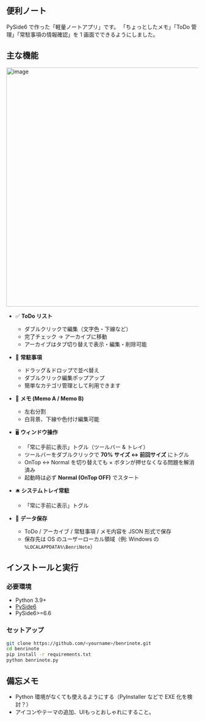 ## 便利ノート

PySide6 で作った「軽量ノートアプリ」です。   「ちょっとしたメモ」「ToDo 管理」「常駐事項の情報確認」を 1 画面でできるようにしました。

## 主な機能

<img width="832" height="626" alt="image" src="https://github.com/user-attachments/assets/6f3bc010-9925-435c-bb62-daa257224862" />

- ✅ **ToDo リスト**
  - ダブルクリックで編集（文字色・下線など）
  - 完了チェック → アーカイブに移動
  - アーカイブはタブ切り替えで表示・編集・削除可能

- 📌 **常駐事項**
  - ドラッグ＆ドロップで並べ替え
  - ダブルクリック編集ポップアップ
  - 簡単なカテゴリ管理として利用できます

- 📝 **メモ (Memo A / Memo B)**
  - 左右分割
  - 白背景、下線や色付け編集可能

- 🖥 **ウィンドウ操作**
  - 「常に手前に表示」トグル（ツールバー & トレイ）
  - ツールバーをダブルクリックで **70% サイズ ↔ 前回サイズ** にトグル
  - OnTop ↔ Normal を切り替えても × ボタンが押せなくなる問題を解消済み
  - 起動時は必ず **Normal (OnTop OFF)** でスタート

- 🛎 **システムトレイ常駐**
  - 「常に手前に表示」トグル

- 💾 **データ保存**
  - ToDo / アーカイブ / 常駐事項 / メモ内容を JSON 形式で保存
  - 保存先は OS のユーザーローカル領域（例: Windows の `%LOCALAPPDATA%\BenriNote`）

## インストールと実行

### 必要環境
- Python 3.9+
- [PySide6](https://pypi.org/project/PySide6/)
- PySide6>=6.6

### セットアップ

```bash
git clone https://github.com/<yourname>/benrinote.git
cd benrinote
pip install -r requirements.txt
python benrinote.py
```

## 備忘メモ

- Python 環境がなくても使えるようにする（PyInstaller などで EXE 化を検討？）
- アイコンやテーマの追加、UIもっとおしゃれにすること。
